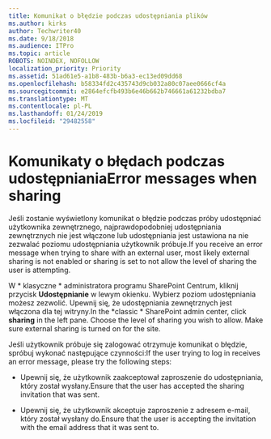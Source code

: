 ```yaml
---
title: Komunikat o błędzie podczas udostępniania plików
ms.author: kirks
author: Techwriter40
ms.date: 9/18/2018
ms.audience: ITPro
ms.topic: article
ROBOTS: NOINDEX, NOFOLLOW
localization_priority: Priority
ms.assetid: 51ad61e5-a1b8-483b-b6a3-ec13ed09dd68
ms.openlocfilehash: b58334fd2c435743d9cb032a80c07aee0666cf4a
ms.sourcegitcommit: e2864efcfb493b6e46b662b746661a61232bdba7
ms.translationtype: MT
ms.contentlocale: pl-PL
ms.lasthandoff: 01/24/2019
ms.locfileid: "29482558"
---
```

# <a name="error-messages-when-sharing"></a><span data-ttu-id="fa6ee-102">Komunikaty o błędach podczas udostępniania</span><span class="sxs-lookup"><span data-stu-id="fa6ee-102">Error messages when sharing</span></span>

<span data-ttu-id="fa6ee-103">Jeśli zostanie wyświetlony komunikat o błędzie podczas próby udostępniać użytkownika zewnętrznego, najprawdopodobniej udostępniania zewnętrznych nie jest włączone lub udostępniania jest ustawiona na nie zezwalać poziomu udostępniania użytkownik próbuje.</span><span class="sxs-lookup"><span data-stu-id="fa6ee-103">If you receive an error message when trying to share with an external user, most likely external sharing is not enabled or sharing is set to not allow the level of sharing the user is attempting.</span></span>
  
<span data-ttu-id="fa6ee-p101">W \* klasyczne \* administratora programu SharePoint Centrum, kliknij przycisk **Udostępnianie** w lewym okienku. Wybierz poziom udostępniania możesz zezwolić. Upewnij się, że udostępniania zewnętrznych jest włączona dla tej witryny.</span><span class="sxs-lookup"><span data-stu-id="fa6ee-p101">In the  \*classic \* SharePoint admin center, click **sharing** in the left pane. Choose the level of sharing you wish to allow. Make sure external sharing is turned on for the site.</span></span> 
  
<span data-ttu-id="fa6ee-107">Jeśli użytkownik próbuje się zalogować otrzymuje komunikat o błędzie, spróbuj wykonać następujące czynności:</span><span class="sxs-lookup"><span data-stu-id="fa6ee-107">If the user trying to log in receives an error message, please try the following steps:</span></span>
  
- <span data-ttu-id="fa6ee-108">Upewnij się, że użytkownik zaakceptował zaproszenie do udostępniania, który został wysłany.</span><span class="sxs-lookup"><span data-stu-id="fa6ee-108">Ensure that the user has accepted the sharing invitation that was sent.</span></span>
    
- <span data-ttu-id="fa6ee-109">Upewnij się, że użytkownik akceptuje zaproszenie z adresem e-mail, który został wysłany do.</span><span class="sxs-lookup"><span data-stu-id="fa6ee-109">Ensure that the user is accepting the invitation with the email address that it was sent to.</span></span>
    

